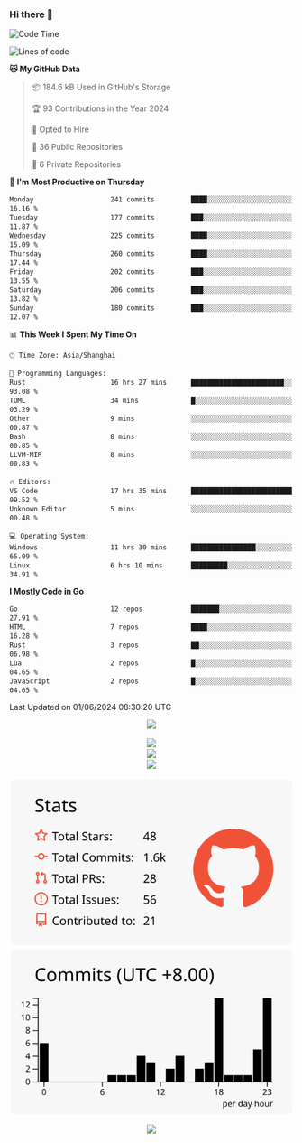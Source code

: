 ### Hi there 👋

<!--
this is a ✨ _special_ ✨ repository because its `README.md` (this file) appears on your GitHub profile.

Here are some ideas to get you started:

- 🔭 I’m currently working on ...
- 🌱 I’m currently learning ...
- 👯 I’m looking to collaborate on ...
- 🤔 I’m looking for help with ...
- 💬 Ask me about ...
- 📫 How to reach me: ...
- 😄 Pronouns: ...
- ⚡ Fun fact: ...
-->

<!--START_SECTION:waka-->
![Code Time](http://img.shields.io/badge/Code%20Time-1%2C282%20hrs%2048%20mins-blue)

![Lines of code](https://img.shields.io/badge/From%20Hello%20World%20I%27ve%20Written-1.4%20million%20lines%20of%20code-blue)

**🐱 My GitHub Data** 

> 📦 184.6 kB Used in GitHub's Storage 
 > 
> 🏆 93 Contributions in the Year 2024
 > 
> 💼 Opted to Hire
 > 
> 📜 36 Public Repositories 
 > 
> 🔑 6 Private Repositories 
 > 
📅 **I'm Most Productive on Thursday** 

```text
Monday                   241 commits         ████░░░░░░░░░░░░░░░░░░░░░   16.16 % 
Tuesday                  177 commits         ███░░░░░░░░░░░░░░░░░░░░░░   11.87 % 
Wednesday                225 commits         ████░░░░░░░░░░░░░░░░░░░░░   15.09 % 
Thursday                 260 commits         ████░░░░░░░░░░░░░░░░░░░░░   17.44 % 
Friday                   202 commits         ███░░░░░░░░░░░░░░░░░░░░░░   13.55 % 
Saturday                 206 commits         ███░░░░░░░░░░░░░░░░░░░░░░   13.82 % 
Sunday                   180 commits         ███░░░░░░░░░░░░░░░░░░░░░░   12.07 % 
```


📊 **This Week I Spent My Time On** 

```text
🕑︎ Time Zone: Asia/Shanghai

💬 Programming Languages: 
Rust                     16 hrs 27 mins      ███████████████████████░░   93.08 % 
TOML                     34 mins             █░░░░░░░░░░░░░░░░░░░░░░░░   03.29 % 
Other                    9 mins              ░░░░░░░░░░░░░░░░░░░░░░░░░   00.87 % 
Bash                     8 mins              ░░░░░░░░░░░░░░░░░░░░░░░░░   00.85 % 
LLVM-MIR                 8 mins              ░░░░░░░░░░░░░░░░░░░░░░░░░   00.83 % 

🔥 Editors: 
VS Code                  17 hrs 35 mins      █████████████████████████   99.52 % 
Unknown Editor           5 mins              ░░░░░░░░░░░░░░░░░░░░░░░░░   00.48 % 

💻 Operating System: 
Windows                  11 hrs 30 mins      ████████████████░░░░░░░░░   65.09 % 
Linux                    6 hrs 10 mins       █████████░░░░░░░░░░░░░░░░   34.91 % 
```

**I Mostly Code in Go** 

```text
Go                       12 repos            ███████░░░░░░░░░░░░░░░░░░   27.91 % 
HTML                     7 repos             ████░░░░░░░░░░░░░░░░░░░░░   16.28 % 
Rust                     3 repos             ██░░░░░░░░░░░░░░░░░░░░░░░   06.98 % 
Lua                      2 repos             █░░░░░░░░░░░░░░░░░░░░░░░░   04.65 % 
JavaScript               2 repos             █░░░░░░░░░░░░░░░░░░░░░░░░   04.65 % 
```




 Last Updated on 01/06/2024 08:30:20 UTC
<!--END_SECTION:waka-->


<div align="center">
 
![](https://github-readme-stats.vercel.app/api/wakatime?username=hycinth22&layout=compact&langs_count=10)

</div>

<div align="center"> <img src="https://metrics.lecoq.io/hycinth22?template=classic&config.timezone=Asia%2FShanghai"> </div>

<div align="center"> <img src="https://github-readme-stats.vercel.app/api/top-langs/?username=hycinth22&hide_title=true&hide_border=true&layout=compact&langs_count=6&text_color=000&icon_color=fff&bg_color=0,52fa5a,4dfcff,c64dff&theme=graywhite" /> </div>

<div align="center"> <img src="https://github-profile-trophy.vercel.app/?username=hycinth22" /> </div>

<div align="center">
 
![](https://raw.githubusercontent.com/hycinth22/hycinth22/main/profile-summary-card-output/swift/3-stats.svg) ![](https://raw.githubusercontent.com/hycinth22/hycinth22/main/profile-summary-card-output/swift/4-productive-time.svg)

</div>

<div align="center"> <img src="https://github-readme-streak-stats.herokuapp.com/?user=hycinth22" /> </div>


